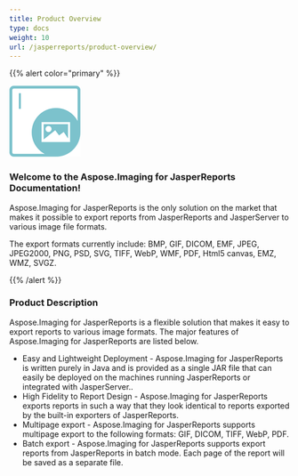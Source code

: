 ```yaml
---
title: Product Overview
type: docs
weight: 10
url: /jasperreports/product-overview/
---
```


{{% alert color="primary" %}}

![todo:image_alt_text](logo128.png)

### **Welcome to the Aspose.Imaging for JasperReports Documentation!**

Aspose.Imaging for JasperReports is the only solution on the market that makes it possible to export reports from JasperReports and JasperServer to various image file formats.

The export formats currently include: BMP, GIF, DICOM, EMF, JPEG, JPEG2000, PNG, PSD, SVG, TIFF, WebP, WMF, PDF, Html5 canvas, EMZ, WMZ, SVGZ.

{{% /alert %}}

### **Product Description**

Aspose.Imaging for JasperReports is a flexible solution that makes it easy to export reports to various image formats. The major features of Aspose.Imaging for JasperReports are listed below.

- Easy and Lightweight Deployment - Aspose.Imaging for JasperReports is written purely in Java and is provided as a single JAR file that can easily be deployed on the machines running JasperReports or integrated with JasperServer..
- High Fidelity to Report Design - Aspose.Imaging for JasperReports exports reports in such a way that they look identical to reports exported by the built-in exporters of JasperReports.
- Multipage export -  Aspose.Imaging for JasperReports supports multipage export to the following formats:  GIF, DICOM, TIFF, WebP, PDF.
- Batch export - Aspose.Imaging for JasperReports supports export reports from JasperReports in batch mode. Each page of the report will be saved as a separate file.
